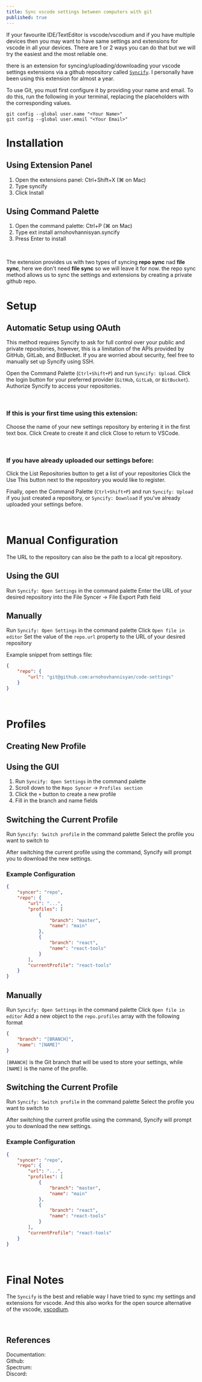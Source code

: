 ```yaml
---
title: Sync vscode settings between computers with git
published: true
---
```


If your favourite IDE/TextEditor is vscode/vscodium and if you have multiple devices then you may want to have same settings and extensions for vscode in all your devices. There are 1 or 2 ways you can do that but we will try the easiest and the most reliable one.

there is an extension for syncing/uploading/downloading your vscode settings extensions via a github repository called [`Syncify`](https://marketplace.visualstudio.com/items?itemName=arnohovhannisyan.syncify). I personally have been using this extension for almost a year.

To use Git, you must first configure it by providing your name and email. To do this, run the following in your terminal, replacing the placeholders with the corresponding values.

```
git config --global user.name "<Your Name>"
git config --global user.email "<Your Email>"
```

# Installation

## Using Extension Panel

1. Open the extensions panel: Ctrl+Shift+X (⌘ on Mac)
2. Type syncify
3. Click Install

## Using Command Palette

1. Open the command palette: Ctrl+P (⌘ on Mac)
2. Type ext install arnohovhannisyan.syncify
3. Press Enter to install

<br>

The extension provides us with two types of syncing **repo sync** nad **file sync**, here we don't need **file sync** so we will leave it for now. the repo sync method allows us to sync the settings and extensions by creating a private github repo.

# Setup

## Automatic Setup using OAuth

This method requires Syncify to ask for full control over your public and private repositories, however, this is a limitation of the APIs provided by GitHub, GitLab, and BitBucket. If you are worried about security, feel free to manually set up Syncify using SSH.

Open the Command Palette (`Ctrl+Shift+P`) and run `Syncify: Upload`.
Click the login button for your preferred provider (`GitHub`, `GitLab`, or `BitBucket`).
Authorize Syncify to access your repositories.

<br>

### If this is your first time using this extension:

Choose the name of your new settings repository by entering it in the first text box.
Click Create to create it and click Close to return to VSCode.

<br>

### If you have already uploaded our settings before:

Click the List Repositories button to get a list of your repositories
Click the Use This button next to the repository you would like to register.

Finally, open the Command Palette (`Ctrl+Shift+P`) and run `Syncify: Upload` if you just created a repository, or `Syncify: Download` if you've already uploaded your settings before.

<br>

# Manual Configuration

The URL to the repository can also be the path to a local git repository.

## Using the GUI

Run `Syncify: Open Settings` in the command palette
Enter the URL of your desired repository into the File Syncer -> File Export Path field

## Manually

Run `Syncify: Open Settings` in the command palette
Click `Open file in editor`
Set the value of the `repo.url` property to the URL of your desired repository

Example snippet from settings file:

```json
{
    "repo": {
        "url": "git@github.com:arnohovhannisyan/code-settings"
    }
}
```
<br>

# Profiles

## Creating New Profile

## Using the GUI

1. Run `Syncify: Open Settings` in the command palette
2. Scroll down to the `Repo Syncer` -> `Profiles section`
3. Click the `+` button to create a new profile
4. Fill in the branch and name fields

## Switching the Current Profile

Run `Syncify: Switch profile` in the command palette Select the profile you want to switch to

After switching the current profile using the command, Syncify will prompt you to download the new settings.

### Example Configuration

```json
{
    "syncer": "repo",
    "repo": {
        "url": "...",
        "profiles": [
            {
                "branch": "master",
                "name": "main"
            },
            {
                "branch": "react",
                "name": "react-tools"
            }
        ],
        "currentProfile": "react-tools"
    }
}
```
## Manually

Run `Syncify: Open Settings` in the command palette
Click `Open file in editor`
Add a new object to the `repo.profiles` array with the following format

```json
{
    "branch": "[BRANCH]",
    "name": "[NAME]"
}
```

`[BRANCH]` is the Git branch that will be used to store your settings, while `[NAME]` is the name of the profile.

## Switching the Current Profile

Run `Syncify: Switch profile` in the command palette Select the profile you want to switch to

After switching the current profile using the command, Syncify will prompt you to download the new settings.

### Example Configuration

```json
{
    "syncer": "repo",
    "repo": {
        "url": "...",
        "profiles": [
            {
                "branch": "master",
                "name": "main"
            },
            {
                "branch": "react",
                "name": "react-tools"
            }
        ],
        "currentProfile": "react-tools"
    }
}
```
<br>

# Final Notes

The `Syncify` is the best and reliable way I have tried to sync my settings and extensions for vscode. And this also works for the open source alternative of the vscode, [vscodium](https://vscodium.com/).

<br>

## References

Documentation: [](https://arnohovhannisyan.space/vscode-syncify/)<br>
Github: [](https://github.com/arnohovhannisyan/vscode-syncify)<br>
Spectrum: [](https://spectrum.chat/vscode-syncify)<br>
Discord: [](https://discord.gg/DwFKj57)<br>